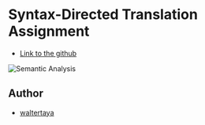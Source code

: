 # Syntax-Directed Translation Assignment

- [Link to the github](https://github.com/waltertaya/ClassProjects/edit/main/CompilerConstructionAssignment/SemanticAnalysis)

![Semantic Analysis](https://github.com/user-attachments/assets/9b54a324-a13b-44bb-ae71-2f5e150bac61)

## Author

- [waltertaya](https://github.com/waltertaya)
